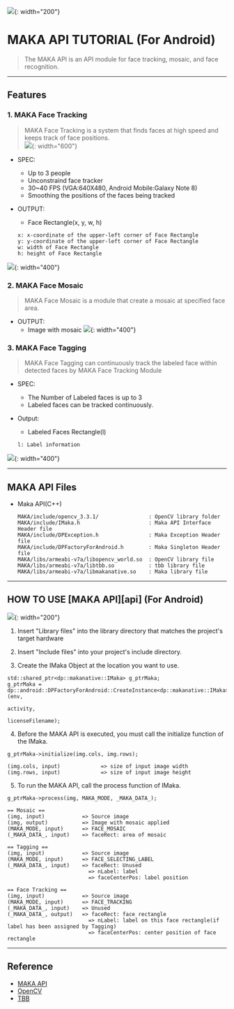 
![](./img/Deepixel_logo.PNG){: width="200"}  

MAKA API TUTORIAL (For Android)
=========================

>The MAKA API is an API module for face tracking, mosaic, and face recognition.  

***

## Features

### 1. MAKA Face Tracking

>MAKA Face Tracking is a system that finds faces at high speed and keeps track of face positions.  
![](./img/FT_SS.png){: width="600"}  

* SPEC:
	* Up to 3 people
	* Unconstraind face tracker  
	* 30~40 FPS (VGA:640X480, Android Mobile:Galaxy Note 8)
	* Smoothing the positions of the faces being tracked
 
* OUTPUT:  
	* Face Rectangle(x, y, w, h)  	
	
	```
	x: x-coordinate of the upper-left corner of Face Rectangle
	y: y-coordinate of the upper-left corner of Face Rectangle
	w: width of Face Rectangle
	h: height of Face Rectangle
    ```
         
![](./img/FacePosition.png){: width="400"}	

### 2. MAKA Face Mosaic
>MAKA Face Mosaic is a module that create a mosaic at specified face area.

* OUTPUT:
	* Image with mosaic
![](./img/mosaic.png){: width="400"}

### 3. MAKA Face Tagging
>MAKA Face Tagging can continuously track the labeled face within detected faces by MAKA Face Tracking Module

* SPEC:
	* The Number of Labeled faces is up to 3
	* Labeled faces can be tracked continuously.

* Output:
	* Labeled Faces Rectangle(l)
	
	```
	l: Label information
	```
![](./img/tagging.gif){: width="400"}

*****
## MAKA API Files
 * Maka API(C++)  
   
   ```
   MAKA/include/opencv_3.3.1/                : OpenCV library folder
   MAKA/include/IMaka.h                      : Maka API Interface Header file
   MAKA/include/DPException.h                : Maka Exception Header file
   MAKA/include/DPFactoryForAndroid.h        : Maka Singleton Header file
   MAKA/libs/armeabi-v7a/libopencv_world.so  : OpenCV library file
   MAKA/libs/armeabi-v7a/libtbb.so           : tbb library file
   MAKA/libs/armeabi-v7a/libmakanative.so    : Maka library file
   ```     

*****

## HOW TO USE [MAKA API][api] (For Android)
![](./img/Logic.png){: width="200"}   

1. Insert "Library files" into the library directory that matches the project's target hardware

2. Insert "Include files" into your project's include directory.

3. Create the IMaka Object at the location you want to use.

  ```
std::shared_ptr<dp::makanative::IMaka> g_ptrMaka;
g_ptrMaka = dp::android::DPFactoryForAndroid::CreateInstance<dp::makanative::IMaka>(env,
                                                                                    activity,
                                                                                    licenseFilename);
  ```
4. Before the MAKA API is executed, you must call the initialize function of the IMaka.

  ```
g_ptrMaka->initialize(img.cols, img.rows);  
  ```
  
  ```
(img.cols, input) 			  => size of input image width
(img.rows, input) 			  => size of input image height
  ```
5. To run the MAKA API, call the process function of IMaka.

  ```
g_ptrMaka->process(img, MAKA_MODE, _MAKA_DATA_);

  ```
  ```
== Mosaic ==
(img, input) 		    => Source image
(img, output)			=> Image with mosaic applied
(MAKA_MODE, input)	   	=> FACE_MOSAIC
(_MAKA_DATA_, input)	=> faceRect: area of mosaic
  ```
  ```
== Tagging ==
(img, input)			=> Source image
(MAKA_MODE, input)		=> FACE_SELECTING_LABEL
(_MAKA_DATA_, input)  	=> faceRect: Unused
			  		    	=> nLabel: label 
			  		    	=> faceCenterPos: label position
  ```

  ```
== Face Tracking ==
(img, input)			=> Source image
(MAKA_MODE, input)		=> FACE_TRACKING
(_MAKA_DATA_, input)	=> Unused
(_MAKA_DATA_, output)	=> faceRect: face rectangle
							=> nLabel: label on this face rectangle(if label has been assigned by Tagging)
							=> faceCenterPos: center position of face rectangle
  ```

*****

## Reference

- [MAKA API][maka_api]
- [OpenCV][opencv]
- [TBB][tbb]

[opencv]: http://opencv.org/
[maka_api]: https://deepixel-dev1.github.io/makanative/api/
[tbb]: https://www.threadingbuildingblocks.org/

